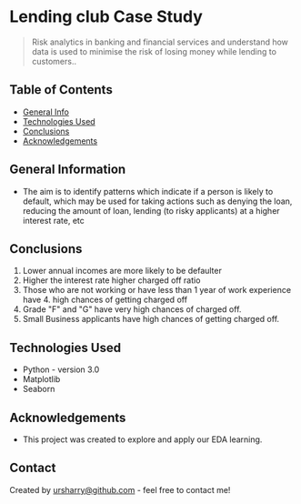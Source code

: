 # Lending club Case Study
> Risk analytics in banking and financial services and understand how data is used to minimise the risk of losing money while lending to customers..


## Table of Contents
* [General Info](#general-information)
* [Technologies Used](#technologies-used)
* [Conclusions](#conclusions)
* [Acknowledgements](#acknowledgements)

<!-- You can include any other section that is pertinent to your problem -->

## General Information
- The aim is to identify patterns which indicate if a person is likely to default, which may be used for taking actions such as denying the loan, reducing the amount of loan, lending (to risky applicants) at a higher interest rate, etc

<!-- You don't have to answer all the questions - just the ones relevant to your project. -->

## Conclusions
1. Lower annual incomes are more likely to be defaulter
2. Higher the interest rate higher charged off ratio
3. Those who are not working or have less than 1 year of work experience have 4. high chances of getting charged off
5. Grade "F" and "G" have very high chances of charged off.
6. Small Business applicants have high chances of getting charged off.

<!-- You don't have to answer all the questions - just the ones relevant to your project. -->


## Technologies Used
- Python   -  version 3.0
- Matplotlib
- Seaborn

<!-- As the libraries versions keep on changing, it is recommended to mention the version of library used in this project -->

## Acknowledgements
- This project was created to explore and apply our EDA learning.


## Contact
Created by ursharry@github.com - feel free to contact me!


<!-- Optional -->
<!-- ## License -->
<!-- This project is open source and available under the [... License](). -->

<!-- You don't have to include all sections - just the one's relevant to your project -->
